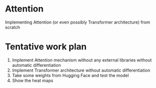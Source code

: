 # Attention
Implementing Attention (or even possibly Transformer architecture) from scratch

# Tentative work plan

1. Implement Attention mechanism without any external libraries without automatic differentiation
2. Implement Transformer architecture without automatic differentiation 
3. Take some weights from Hugging Face and test the model
4. Show the heat maps